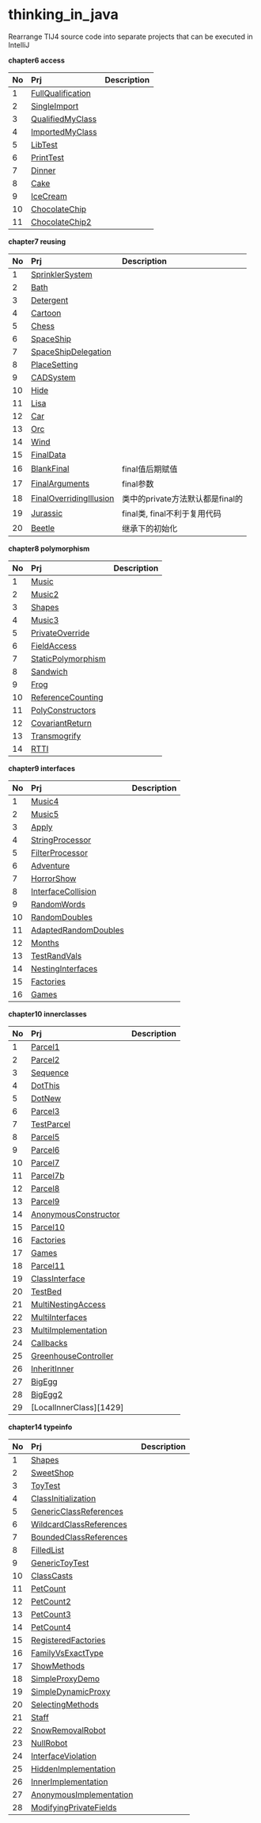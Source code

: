 # thinking_in_java
Rearrange TIJ4 source code into separate projects that can be executed in IntelliJ

**chapter6 access**

| No   | Prj                     | Description |
| :--- | :---------------------- | :---------- |
| 1    | [FullQualification][0601] |             |
| 2    | [SingleImport][0602]      |             |
| 3    | [QualifiedMyClass][0603]  |             |
| 4    | [ImportedMyClass][0604]   |             |
| 5    | [LibTest][0605]           |             |
| 6    | [PrintTest][0606]         |             |
| 7    | [Dinner][0607]            |             |
| 8    | [Cake][0608]              |             |
| 9    | [IceCream][0609]          |             |
| 10   | [ChocolateChip][0610]     |             |
| 11   | [ChocolateChip2][0611]    |             |

[0601]: ./examples/access/FullQualification/
[0602]: ./examples/access/SingleImport/
[0603]: ./examples/access/QualifiedMyClass/
[0604]: ./examples/access/ImportedMyClass/
[0605]: ./examples/access/LibTest/
[0606]: ./examples/access/PrintTest/
[0607]: ./examples/access/Dinner/
[0608]: ./examples/access/Cake/
[0609]: ./examples/access/IceCream/
[0610]: ./examples/access/ChocolateChip/
[0611]: ./examples/access/ChocolateChip2/

**chapter7 reusing**

| No   | Prj                     | Description |
| :--- | :---------------------- | :---------- |
| 1    | [SprinklerSystem][0701] |             |
| 2    | [Bath][0702]      |             |
| 3    | [Detergent][0703]  |             |
| 4    | [Cartoon][0704]   |         |
| 5    | [Chess][0705]           |            |
| 6    | [SpaceShip][0706]         |             |
| 7    | [SpaceShipDelegation][0707]            |             |
| 8    | [PlaceSetting][0708]              |             |
| 9    | [CADSystem][0709]          |             |
| 10   | [Hide][0710]     |             |
| 11   | [Lisa][0711]    |             |
| 12   | [Car][0712]    |             |
| 13   | [Orc][0713]    |             |
| 14   | [Wind][0714]    |             |
| 15   | [FinalData][0715]    |             |
| 16   | [BlankFinal][0716]    |final值后期赋值|
| 17   | [FinalArguments][0717]    |final参数|
| 18   | [FinalOverridingIllusion][0718]    |类中的private方法默认都是final的|
| 19   | [Jurassic][0719]    |final类, final不利于复用代码|
| 20   | [Beetle][0720]    |继承下的初始化|

[0701]: ./examples/reusing/SprinklerSystem/
[0702]: ./examples/reusing/Bath/
[0703]: ./examples/reusing/Detergent/
[0704]: ./examples/reusing/Cartoon/
[0705]: ./examples/reusing/Chess/
[0706]: ./examples/reusing/SpaceShip/
[0707]: ./examples/reusing/SpaceShipDelegation/
[0708]: ./examples/reusing/PlaceSetting/
[0709]: ./examples/reusing/CADSystem/
[0710]: ./examples/reusing/Hide/
[0711]: ./examples/reusing/Lisa/
[0712]: ./examples/reusing/Car/
[0713]: ./examples/reusing/Orc/
[0714]: ./examples/reusing/Wind/
[0715]: ./examples/reusing/FinalData/
[0716]: ./examples/reusing/BlankFinal/
[0717]: ./examples/reusing/FinalArguments/
[0718]: ./examples/reusing/OverridingPrivate/
[0719]: ./examples/reusing/Jurassic/
[0720]: ./examples/reusing/Beetle/

**chapter8 polymorphism**

| No  | Prj                               | Description                              |
| :---| :-------------------------------- | :---------------------- |
| 1   | [Music][0801]                      ||
| 2   | [Music2][0802]                   ||
| 3   | [Shapes][0803]                     ||
| 4   | [Music3][0804]         ||
| 5   | [PrivateOverride][0805]      ||
| 6   | [FieldAccess][0806]     ||
| 7   | [StaticPolymorphism][0807]      ||
| 8   | [Sandwich][0808]                  ||
| 9   | [Frog][0809]              ||
| 10  | [ReferenceCounting][0810]                  ||
| 11  | [PolyConstructors][0811]                    ||
| 12  | [CovariantReturn][0812]                   ||
| 13  | [Transmogrify][0813]                   ||
| 14  | [RTTI][0814]                   ||

[0801]: ./examples/polymorphism/Music/
[0802]: ./examples/polymorphism/Music2/
[0803]: ./examples/polymorphism/Shapes/
[0804]: ./examples/polymorphism/Music3/
[0805]: ./examples/polymorphism/PrivateOverride/
[0806]: ./examples/polymorphism/FieldAccess/
[0807]: ./examples/polymorphism/StaticPolymorphism/
[0808]: ./examples/polymorphism/Sandwich/
[0809]: ./examples/polymorphism/Frog/
[0810]: ./examples/polymorphism/ReferenceCounting/
[0811]: ./examples/polymorphism/PolyConstructors/
[0812]: ./examples/polymorphism/CovariantReturn/
[0813]: ./examples/polymorphism/Transmogrify/
[0814]: ./examples/polymorphism/RTTI/

**chapter9 interfaces**

| No  | Prj                               | Description                              |
| :---| :-------------------------------- | :---------------------- |
| 1   | [Music4][0901]                      ||
| 2   | [Music5][0902]                   ||
| 3   | [Apply][0903]                     ||
| 4   | [StringProcessor][0904]         ||
| 5   | [FilterProcessor][0905]      ||
| 6   | [Adventure][0906]     ||
| 7   | [HorrorShow][0907]      ||
| 8   | [InterfaceCollision][0908]                  ||
| 9   | [RandomWords][0909]              ||
| 10  | [RandomDoubles][0910]                  ||
| 11  | [AdaptedRandomDoubles][0911]                    ||
| 12  | [Months][0912]                   ||
| 13  | [TestRandVals][0913]                   ||
| 14  | [NestingInterfaces][0914]                   ||
| 15  | [Factories][0915]                   ||
| 16  | [Games][0916]                   ||

[0901]: ./examples/interfaces/Music4/
[0902]: ./examples/interfaces/Music5/
[0903]: ./examples/interfaces/Apply/
[0904]: ./examples/interfaces/StringProcessor/
[0905]: ./examples/interfaces/FilterProcessor/
[0906]: ./examples/interfaces/Adventure/
[0907]: ./examples/interfaces/HorrorShow/
[0908]: ./examples/interfaces/InterfaceCollision/
[0909]: ./examples/interfaces/RandomWords/
[0910]: ./examples/interfaces/RandomDoubles/
[0911]: ./examples/interfaces/AdaptedRandomDoubles/
[0912]: ./examples/interfaces/Months/
[0913]: ./examples/interfaces/TestRandVals/
[0914]: ./examples/interfaces/NestingInterfaces/
[0915]: ./examples/interfaces/Factories/
[0916]: ./examples/interfaces/Games/



**chapter10 innerclasses**

| No  | Prj                               | Description                              |
| :---| :-------------------------------- | :---------------------- |
| 1   | [Parcel1][1001]                      ||
| 2   | [Parcel2][1002]                   ||
| 3   | [Sequence][1003]                     ||
| 4   | [DotThis][1004]         ||
| 5   | [DotNew][1005]      ||
| 6   | [Parcel3][1006]     ||
| 7   | [TestParcel][1007]      ||
| 8   | [Parcel5][1408]                  ||
| 9   | [Parcel6][1409]              ||
| 10  | [Parcel7][1410]                  ||
| 11  | [Parcel7b][1411]                    ||
| 12  | [Parcel8][1412]                   ||
| 13  | [Parcel9][1413]                   ||
| 14  | [AnonymousConstructor][1414]                   ||
| 15  | [Parcel10][1415]         ||
| 16  | [Factories][1416]           ||
| 17  | [Games][1417]                 ||
| 18  | [Parcel11][1418]             ||
| 19  | [ClassInterface][1419]          ||
| 20  | [TestBed][1420]            ||
| 21  | [MultiNestingAccess][1421]                       ||
| 22  | [MultiInterfaces][1422]            ||
| 23  | [MultiImplementation][1423]                   ||
| 24  | [Callbacks][1424]          ||
| 25  | [GreenhouseController][1425]        ||
| 26  | [InheritInner][1426]         ||
| 27  | [BigEgg][1427]     ||
| 28  | [BigEgg2][1428]      ||
| 29  | [LocalInnerClass][1429]      ||

[1001]: ./examples/innerclasses/Parcel1/
[1002]: ./examples/innerclasses/Parcel2/
[1003]: ./examples/innerclasses/Sequence/
[1004]: ./examples/innerclasses/DotThis/
[1005]: ./examples/innerclasses/DotNew/
[1006]: ./examples/innerclasses/Parcel3/
[1007]: ./examples/innerclasses/TestParcel/
[1008]: ./examples/innerclasses/Parcel5/
[1009]: ./examples/innerclasses/Parcel6/
[1010]: ./examples/innerclasses/Parcel7/
[1011]: ./examples/innerclasses/Parcel7b/
[1012]: ./examples/innerclasses/Parcel8/
[1013]: ./examples/innerclasses/Parcel9/
[1014]: ./examples/innerclasses/AnonymousConstructor/
[1015]: ./examples/innerclasses/Parcel10/
[1016]: ./examples/innerclasses/Factories/
[1017]: ./examples/innerclasses/Games/
[1018]: ./examples/innerclasses/Parcel11/
[1019]: ./examples/innerclasses/ClassInterface/
[1020]: ./examples/innerclasses/TestBed/
[1021]: ./examples/innerclasses/MultiNestingAccess/
[1022]: ./examples/innerclasses/MultiInterfaces/
[1023]: ./examples/innerclasses/MultiImplementation/
[1024]: ./examples/innerclasses/Callbacks/
[1025]: ./examples/innerclasses/GreenhouseController/
[1026]: ./examples/innerclasses/InheritInner/
[1027]: ./examples/innerclasses/BigEgg/
[1028]: ./examples/innerclasses/BigEgg2/
[1029]: ./examples/innerclasses/LocalInnerClass/

**chapter14 typeinfo**

| No  | Prj                               | Description                              |
| :---| :-------------------------------- | :---------------------- |
| 1   | [Shapes][1401]                      ||
| 2   | [SweetShop][1402]                   ||
| 3   | [ToyTest][1403]                     ||
| 4   | [ClassInitialization][1404]         ||
| 5   | [GenericClassReferences][1405]      ||
| 6   | [WildcardClassReferences][1406]     ||
| 7   | [BoundedClassReferences][1407]      ||
| 8   | [FilledList][1408]                  ||
| 9   | [GenericToyTest][1409]              ||
| 10  | [ClassCasts][1410]                  ||
| 11  | [PetCount][1411]                    ||
| 12  | [PetCount2][1412]                   ||
| 13  | [PetCount3][1413]                   ||
| 14  | [PetCount4][1414]                   ||
| 15  | [RegisteredFactories][1415]         ||
| 16  | [FamilyVsExactType][1416]           ||
| 17  | [ShowMethods][1417]                 ||
| 18  | [SimpleProxyDemo][1418]             ||
| 19  | [SimpleDynamicProxy][1419]          ||
| 20  | [SelectingMethods][1420]            ||
| 21  | [Staff][1421]                       ||
| 22  | [SnowRemovalRobot][1422]            ||
| 23  | [NullRobot][1423]                   ||
| 24  | [InterfaceViolation][1424]          ||
| 25  | [HiddenImplementation][1425]        ||
| 26  | [InnerImplementation][1426]         ||
| 27  | [AnonymousImplementation][1427]     ||
| 28  | [ModifyingPrivateFields][1428]      ||

[1401]: ./examples/typeinfo/Shapes/
[1402]: ./examples/typeinfo/SweetShop/
[1403]: ./examples/typeinfo/ToyTest/
[1404]: ./examples/typeinfo/ClassInitialization/
[1405]: ./examples/typeinfo/GenericClassReferences/
[1406]: ./examples/typeinfo/WildcardClassReferences/
[1407]: ./examples/typeinfo/BoundedClassReferences/
[1408]: ./examples/typeinfo/FilledList/
[1409]: ./examples/typeinfo/GenericToyTest/
[1410]: ./examples/typeinfo/ClassCasts/
[1411]: ./examples/typeinfo/PetCount/
[1412]: ./examples/typeinfo/PetCount2/
[1413]: ./examples/typeinfo/PetCount3/
[1414]: ./examples/typeinfo/PetCount4/
[1415]: ./examples/typeinfo/RegisteredFactories/
[1416]: ./examples/typeinfo/FamilyVsExactType/
[1417]: ./examples/typeinfo/ShowMethods/
[1418]: ./examples/typeinfo/SimpleProxyDemo/
[1419]: ./examples/typeinfo/SimpleDynamicProxy/
[1420]: ./examples/typeinfo/SelectingMethods/
[1421]: ./examples/typeinfo/Staff/
[1422]: ./examples/typeinfo/SnowRemovalRobot/
[1423]: ./examples/typeinfo/NullRobot/
[1424]: ./examples/typeinfo/InterfaceViolation/
[1425]: ./examples/typeinfo/HiddenImplementation/
[1426]: ./examples/typeinfo/InnerImplementation/
[1427]: ./examples/typeinfo/AnonymousImplementation/
[1428]: ./examples/typeinfo/ModifyingPrivateFields/
